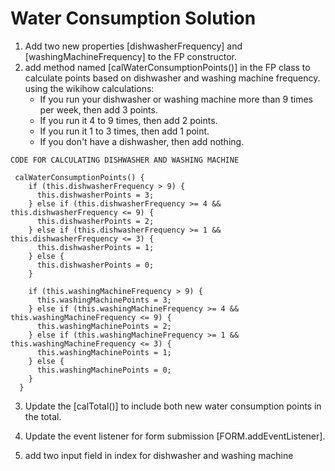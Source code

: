 # Water Consumption Solution

1. Add two new properties [dishwasherFrequency] and [washingMachineFrequency] to the FP constructor.
2. add method named [calWaterConsumptionPoints()] in the FP class to calculate points based on dishwasher and washing machine frequency. using the wikihow calculations:
    - If you run your dishwasher or washing machine more than 9 times per week, then add 3 points.
    - If you run it 4 to 9 times, then add 2 points.
    - If you run it 1 to 3 times, then add 1 point.
    - If you don't have a dishwasher, then add nothing.

```
CODE FOR CALCULATING DISHWASHER AND WASHING MACHINE

 calWaterConsumptionPoints() {
    if (this.dishwasherFrequency > 9) {
      this.dishwasherPoints = 3;
    } else if (this.dishwasherFrequency >= 4 && this.dishwasherFrequency <= 9) {
      this.dishwasherPoints = 2;
    } else if (this.dishwasherFrequency >= 1 && this.dishwasherFrequency <= 3) {
      this.dishwasherPoints = 1;
    } else {
      this.dishwasherPoints = 0;
    }

    if (this.washingMachineFrequency > 9) {
      this.washingMachinePoints = 3;
    } else if (this.washingMachineFrequency >= 4 && this.washingMachineFrequency <= 9) {
      this.washingMachinePoints = 2;
    } else if (this.washingMachineFrequency >= 1 && this.washingMachineFrequency <= 3) {
      this.washingMachinePoints = 1;
    } else {
      this.washingMachinePoints = 0;
    }
  }
  ```
  
3. Update the [calTotal()] to include both new water consumption points in the total.

4. Update the event listener for form submission [FORM.addEventListener].
5. add two input field in index for dishwasher and washing machine
